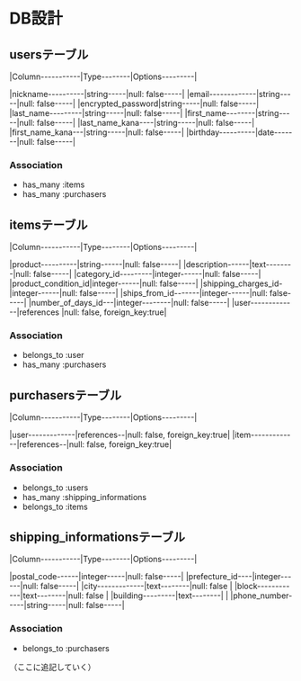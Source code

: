 # DB設計


## usersテーブル

|Column-----------|Type--------|Options---------|

|nickname----------|string-----|null: false-----|
|email-------------|string-----|null: false-----|
|encrypted_password|string-----|null: false-----|
|last_name---------|string-----|null: false-----|
|first_name--------|string-----|null: false-----|
|last_name_kana----|string-----|null: false-----|
|first_name_kana---|string-----|null: false-----|
|birthday----------|date-------|null: false-----|


### Association

* has_many :items
* has_many :purchasers



## itemsテーブル

|Column-----------|Type--------|Options---------|

|product----------|string------|null: false-----|
|description------|text--------|null: false-----|
|category_id---------|integer------|null: false-----|
|product_condition_id|integer------|null: false-----|
|shipping_charges_id-|integer------|null: false-----|
|ships_from_id-------|integer------|null: false-----|
|number_of_days_id---|integer--------|null: false-----|
|user-------------|references  |null: false, foreign_key:true|

### Association
* belongs_to :user
* has_many :purchasers

## purchasersテーブル

|Column-----------|Type--------|Options---------|

|user-------------|references--|null: false, foreign_key:true|
|item-------------|references--|null: false, foreign_key:true|

### Association
* belongs_to :users
* has_many :shipping_informations
* belongs_to :items

## shipping_informationsテーブル

|Column-----------|Type--------|Options---------|

|postal_code------|integer-----|null: false-----|
|prefecture_id----|integer------|null: false-----|
|city-------------|text--------|null: false     |
|block------------|text--------|null: false     |
|building---------|text--------|                |
|phone_number-----|string-----|null: false-----|


### Association
* belongs_to :purchasers

（ここに追記していく）

